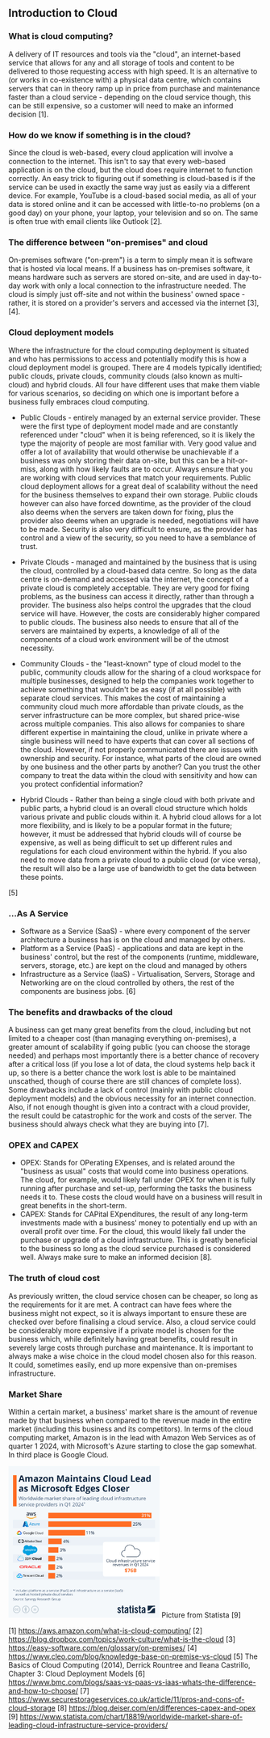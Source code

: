 ## Introduction to Cloud

### What is cloud computing?
A delivery of IT resources and tools via the "cloud", an internet-based service that allows for any and all storage of tools and content to be delivered to those requesting access with high speed. It is an alternative to (or works in co-existence with) a physical data centre, which contains servers that can in theory ramp up in price from purchase and maintenance faster than a cloud service - depending on the cloud service though, this can be still expensive, so a customer will need to make an informed decision [1].

### How do we know if something is in the cloud?
Since the cloud is web-based, every cloud application will involve a connection to the internet. This isn't to say that every web-based application is on the cloud, but the cloud does require internet to function correctly. An easy trick to figuring out if something is cloud-based is if the service can be used in exactly the same way just as easily via a different device. For example, YouTube is a cloud-based social media, as all of your data is stored online and it can be accessed with little-to-no problems (on a good day) on your phone, your laptop, your television and so on. The same is often true with email clients like Outlook [2].

### The difference between "on-premises" and cloud
On-premises software ("on-prem") is a term to simply mean it is software that is hosted via local means. If a business has on-premises software, it means hardware such as servers are stored on-site, and are used in day-to-day work with only a local connection to the infrastructure needed. The cloud is simply just off-site and not within the business' owned space - rather, it is stored on a provider's servers and accessed via the internet [3],[4].

### Cloud deployment models
Where the infrastructure for the cloud computing deployment is situated and who has permissions to access and potentially modify this is how a cloud deployment model is grouped. There are 4 models typically identified; public clouds, private clouds, community clouds (also known as multi-cloud) and hybrid clouds. All four have different uses that make them viable for various scenarios, so deciding on which one is important before a business fully embraces cloud computing. 

- Public Clouds - entirely managed by an external service provider. These were the first type of deployment model made and are constantly referenced under "cloud" when it is being referenced, so it is likely the type the majority of people are most familiar with. Very good value and offer a lot of availability that would otherwise be unachievable if a business was only storing their data on-site, but this can be a hit-or-miss, along with how likely faults are to occur. Always ensure that you are working with cloud services that match your requirements. Public cloud deployment allows for a great deal of scalability without the need for the business themselves to expand their own storage. Public clouds however can also have forced downtime, as the provider of the cloud also deems when the servers are taken down for fixing, plus the provider also deems when an upgrade is needed, negotiations will have to be made. Security is also very difficult to ensure, as the provider has control and a view of the security, so you need to have a semblance of trust.

- Private Clouds - managed and maintained by the business that is using the cloud, controlled by a cloud-based data centre. So long as the data centre is on-demand and accessed via the internet, the concept of a private cloud is completely acceptable. They are very good for fixing problems, as the business can access it directly, rather than through a provider. The business also helps control the upgrades that the cloud service will have. However, the costs are considerably higher compared to public clouds. The business also needs to ensure that all of the servers are maintained by experts, a knowledge of all of the components of a cloud work environment will be of the utmost necessity.

- Community Clouds - the "least-known" type of cloud model to the public, community clouds allow for the sharing of a cloud workspace for multiple businesses, designed to help the companies work together to achieve something that wouldn't be as easy (if at all possible) with separate cloud services. This makes the cost of maintaining a community cloud much more affordable than private clouds, as the server infrastructure can be more complex, but shared price-wise across multiple companies. This also allows for companies to share different expertise in maintaining the cloud, unlike in private where a single business will need to have experts that can cover all sections of the cloud. However, if not properly communicated there are issues with ownership and security. For instance, what parts of the cloud are owned by one business and the other parts by another? Can you trust the other company to treat the data within the cloud with sensitivity and how can you protect confidential information?

- Hybrid Clouds - Rather than being a single cloud with both private and public parts, a hybrid cloud is an overall cloud structure which holds various private and public clouds within it. A hybrid cloud allows for a lot more flexibility, and is likely to be a popular format in the future; however, it must be addressed that hybrid clouds will of course be expensive, as well as being difficult to set up different rules and regulations for each cloud environment within the hybrid. If you also need to move data from a private cloud to a public cloud (or vice versa), the result will also be a large use of bandwidth to get the data between these points.

[5]

### ...As A Service

- Software as a Service (SaaS) - where every component of the server architecture a business has is on the cloud and managed by others.
- Platform as a Service (PaaS) - applications and data are kept in the business' control, but the rest of the components (runtime, middleware, servers, storage, etc.) are kept on the cloud and managed by others
- Infrastructure as a Service (IaaS) - Virtualisation, Servers, Storage and Networking are on the cloud controlled by others, the rest of the components are business jobs. [6]

### The benefits and drawbacks of the cloud

A business can get many great benefits from the cloud, including but not limited to a cheaper cost (than managing everything on-premises), a greater amount of scalability if going public (you can choose the storage needed) and perhaps most importantly there is a better chance of recovery after a critical loss (if you lose a lot of data, the cloud systems help back it up, so there is a better chance the work lost is able to be maintained unscathed, though of course there are still chances of complete loss). Some drawbacks include a lack of control (mainly with public cloud deployment models) and the obvious necessity for an internet connection. Also, if not enough thought is given into a contract with a cloud provider, the result could be catastrophic for the work and costs of the server. The business should always check what they are buying into [7].

### OPEX and CAPEX
- OPEX: Stands for OPerating EXpenses, and is related around the "business as usual" costs that would come into business operations. The cloud, for example, would likely fall under OPEX for when it is fully running after purchase and set-up, performing the tasks the business needs it to. These costs the cloud would have on a business will result in great benefits in the short-term.
- CAPEX: Stands for CAPital EXpenditures, the result of any long-term investments made with a business' money to potentially end up with an overall profit over time. For the cloud, this would likely fall under the purchase or upgrade of a cloud infrastructure. This is greatly beneficial to the business so long as the cloud service purchased is considered well. Always make sure to make an informed decision [8].

### The truth of cloud cost
As previously written, the cloud service chosen can be cheaper, so long as the requirements for it are met. A contract can have fees where the business might not expect, so it is always important to ensure these are checked over before finalising a cloud service. Also, a cloud service could be considerably more expensive if a private model is chosen for the business which, while definitely having great benefits, could result in severely large costs through purchase and maintenance. It is important to always make a wise choice in the cloud model chosen also for this reason. It could, sometimes easily, end up more expensive than on-premises infrastructure.

### Market Share
Within a certain market, a business' market share is the amount of revenue made by that business when compared to the revenue made in the entire market (including this business and its competitors). In terms of the cloud computing market, Amazon is in the lead with Amazon Web Services as of quarter 1 2024, with Microsoft's Azure starting to close the gap somewhat. In third place is Google Cloud.

<img src="Market_Share.jpeg" alt="Market Share image for 2024 Q1" width="300" height="auto">
Picture from Statista [9]

[1] https://aws.amazon.com/what-is-cloud-computing/
[2] https://blog.dropbox.com/topics/work-culture/what-is-the-cloud
[3] https://easy-software.com/en/glossary/on-premises/
[4] https://www.cleo.com/blog/knowledge-base-on-premise-vs-cloud
[5] The Basics of Cloud Computing (2014), Derrick Rountree and Ileana Castrillo, Chapter 3: Cloud Deployment Models
[6] https://www.bmc.com/blogs/saas-vs-paas-vs-iaas-whats-the-difference-and-how-to-choose/
[7] https://www.securestorageservices.co.uk/article/11/pros-and-cons-of-cloud-storage
[8] https://blog.deiser.com/en/differences-capex-and-opex
[9] https://www.statista.com/chart/18819/worldwide-market-share-of-leading-cloud-infrastructure-service-providers/
